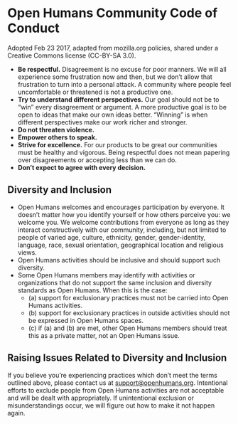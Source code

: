 # Open Humans Community Code of Conduct
Adopted Feb 23 2017, adapted from mozilla.org policies, shared under a Creative Commons license (CC-BY-SA 3.0).
* **Be respectful.** Disagreement is no excuse for poor manners. We will all experience some frustration now and then, but we don’t allow that frustration to turn into a personal attack. A community where people feel uncomfortable or threatened is not a productive one.
* **Try to understand different perspectives.** Our goal should not be to “win” every disagreement or argument. A more productive goal is to be open to ideas that make our own ideas better. “Winning” is when different perspectives make our work richer and stronger.
* **Do not threaten violence.**
* **Empower others to speak.**
* **Strive for excellence.** For our products to be great our communities must be healthy and vigorous. Being respectful does not mean papering over disagreements or accepting less than we can do.
* **Don’t expect to agree with every decision.**

## Diversity and Inclusion
* Open Humans welcomes and encourages participation by everyone. It doesn’t matter how you identify yourself or how others perceive you: we welcome you. We welcome contributions from everyone as long as they interact constructively with our community, including, but not limited to people of varied age, culture, ethnicity, gender, gender-identity, language, race, sexual orientation, geographical location and religious views.
* Open Humans activities should be inclusive and should support such diversity.
* Some Open Humans members may identify with activities or organizations that do not support the same inclusion and diversity standards as Open Humans. When this is the case:
  * (a) support for exclusionary practices must not be carried into Open Humans activities.
  * (b) support for exclusionary practices in outside activities should not be expressed in Open Humans spaces.
  * (c) if (a) and (b) are met, other Open Humans members should treat this as a private matter, not an Open Humans issue.

## Raising Issues Related to Diversity and Inclusion

If you believe you’re experiencing practices which don’t meet the terms outlined above, please contact us at support@openhumans.org. Intentional efforts to exclude people from Open Humans activities are not acceptable and will be dealt with appropriately. If unintentional exclusion or misunderstandings occur, we will figure out how to make it not happen again.
